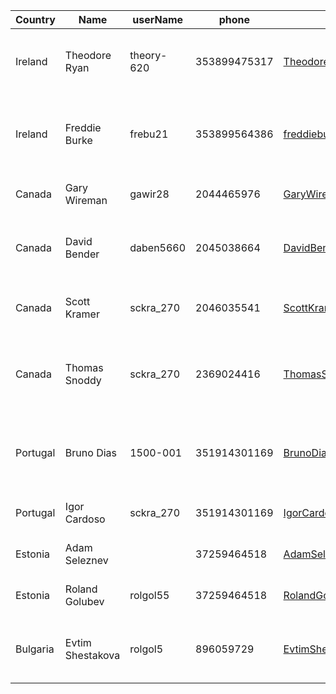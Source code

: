 Country   |       Name      |     userName             |      phone        |             email                   |         Adresse             |       birth        |  ip info |   status    
----------|-----------------|-------------------|-------------------|-------------------------------------|-----------------------------|--------------------|--------------------|----------
Ireland   | Theodore Ryan | theory-620  | 353899475317  | TheodoreRyan19@hotmail.com   | 22 Hollywood Dr Mountanville  Dublin IE D14 AT18 IE | 12/12/1990  |  D02 Eir broadband | restricted
Ireland   | Freddie Burke | frebu21  | 353899564386 | freddieburke19@hotmail.com   | 11 Clonard Park Sandyford Dublin 16 Dublin IE D16 HW40 IE | 12/12/1990  |  D02 Leeson telcom Holdings Lts | restricted
Canada | Gary Wireman| gawir28 | 2044465976 | GaryWireman19@hotmail.com   | 611 Ash St Winnipeg MB R3N 0R3 CA | 03/03/1990  |  R3T Bell MTS  | First listing
Canada | David Bender| daben5660| 2045038664 | DavidBender19@hotmail.com   | 637 Cambridge St Winnipeg, MB R3M 3G1 Canada | 03/03/1990  |  R3Y Bell MTS | First listing
Canada | Scott Kramer| sckra_270| 2046035541 | ScottKramer19@hotmail.com   | 913 Calrossie Blvd Winnipeg MB R3T 0W9 CA | 03/03/1990  |  R2G Bell MTS | First listing
Canada | Thomas Snoddy| sckra_270| 2369024416| ThomasSnoddy19@hotmail.com   | 1746 Macdonald St, Vancouver, BC V6K 3X8, Canada | 03/03/1990  |  R2G Bell MTS
Portugal| Bruno Dias| 1500-001| 351914301169 | BrunoDias1918@hotmail.com   | 1746 Macdonald St, Vancouver, BC V6K 3X8, Canada | 03/03/1990  |  1500-001 Nos comu.. | First listing
Portugal| Igor Cardoso| sckra_270| 351914301169 | IgorCardoso1918@hotmail.com   | Av. do Restelo 29C, Lisboa, Portugal | 03/03/1990  |  1500-001 vodafone | first listing
Estonia| Adam Seleznev| | 37259464518| AdamSeleznev19@hotmail.com   | Nisu 22 10317 Tallinn Estonia | 03/03/1990  |  Telia easti | first listing
Estonia| Roland Golubev | rolgol55| 37259464518| RolandGolubev19@hotmail.com   | Nisu 22 10317 Tallinn Estonia | 03/03/1990  |  Telia easti
Bulgaria| Evtim Shestakova | rolgol5 | 896059729 |EvtimShestakova19@hotmail.com   | ul. "Kiril Peychinovich" 8 1606 Sofia Center, Sofia Bulgaria | 10/10/1997  | 1000 A1 bulgaria

